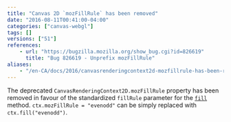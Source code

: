 ```yaml
---
title: "Canvas 2D `mozFillRule` has been removed"
date: "2016-08-11T00:41:00-04:00"
categories: ["canvas-webgl"]
tags: []
versions: ["51"]
references:
    - url: "https://bugzilla.mozilla.org/show_bug.cgi?id=826619"
      title: "Bug 826619 - Unprefix mozFillRule"
aliases:
    - "/en-CA/docs/2016/canvasrenderingcontext2d-mozfillrule-has-been-removed/"
---
```

The deprecated `CanvasRenderingContext2D.mozFillRule` property has been removed in favour of the standardized `fillRule` parameter for the [`fill`](https://developer.mozilla.org/docs/Web/API/CanvasRenderingContext2D/fill) method. `ctx.mozFillRule = "evenodd"` can be simply replaced with `ctx.fill("evenodd")`.
